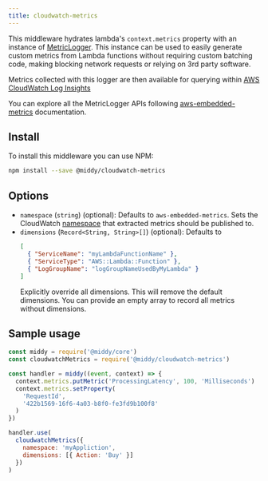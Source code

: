 ```yaml
---
title: cloudwatch-metrics
---
```


This middleware hydrates lambda's `context.metrics` property with an instance of [MetricLogger](https://github.com/awslabs/aws-embedded-metrics-node#metriclogger). This instance can be used to easily generate custom metrics from Lambda functions without requiring custom batching code, making blocking network requests or relying on 3rd party software.

Metrics collected with this logger are then available for querying within [AWS CloudWatch Log Insights](https://docs.aws.amazon.com/AmazonCloudWatch/latest/logs/AnalyzingLogData.html)

You can explore all the MetricLogger APIs following [aws-embedded-metrics](https://github.com/awslabs/aws-embedded-metrics-node) documentation.

## Install

To install this middleware you can use NPM:

```bash npm2yarn
npm install --save @middy/cloudwatch-metrics
```

## Options

- `namespace` (`string`) (optional): Defaults to `aws-embedded-metrics`. Sets the CloudWatch [namespace](https://docs.aws.amazon.com/AmazonCloudWatch/latest/monitoring/cloudwatch_concepts.html#Namespace) that extracted metrics should be published to.
- `dimensions` (`Record<String, String>[]`) (optional): Defaults to
  ```json
  [
    { "ServiceName": "myLambdaFunctionName" },
    { "ServiceType": "AWS::Lambda::Function" },
    { "LogGroupName": "logGroupNameUsedByMyLambda" }
  ]
  ```
  Explicitly override all dimensions. This will remove the default dimensions. You can provide an empty array to record all metrics without dimensions.

## Sample usage

```javascript
const middy = require('@middy/core')
const cloudwatchMetrics = require('@middy/cloudwatch-metrics')

const handler = middy((event, context) => {
  context.metrics.putMetric('ProcessingLatency', 100, 'Milliseconds')
  context.metrics.setProperty(
    'RequestId',
    '422b1569-16f6-4a03-b8f0-fe3fd9b100f8'
  )
})

handler.use(
  cloudwatchMetrics({
    namespace: 'myAppliction',
    dimensions: [{ Action: 'Buy' }]
  })
)
```
